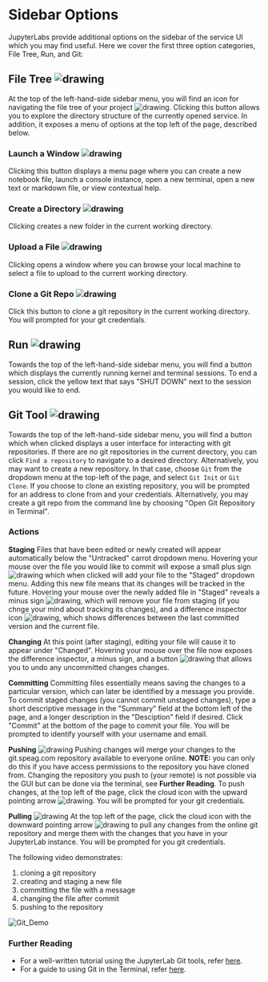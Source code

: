 # Sidebar Options
JupyterLabs provide additional options on the sidebar of the service UI which you may find useful. Here we cover the first three option categories, File Tree, Run, and Git:

## File Tree ![drawing](../../../../_media/folder.png ':size=25:')
At the top of the left-hand-side sidebar menu, you will find an icon for navigating the file tree of your project ![drawing](../../../../_media/folder.png ':size=25').  Clicking this button allows you to explore the directory structure of the currently opened service.  In addition, it exposes a menu of options at the top left of the page, described below.

### Launch a Window ![drawing](../../../../_media/plus.png ':size=25:')
Clicking this button displays a menu page where you can create a new notebook file, launch a console instance, open a new terminal, open a new text or markdown file, or view contextual help.  

### Create a Directory ![drawing](../../../../_media/folder_plus.png ':size=25x20:')
Clicking creates a new folder in the current working directory.

### Upload a File ![drawing](../../../../_media/uparrow.png ':size=25:')
Clicking opens a window where you can browse your local machine to select a file to upload to the current working directory.

### Clone a Git Repo ![drawing](../../../../_media/gitclone.png ':size=30:')
Click this button to clone a git repository in the current working directory.  You will prompted for your git credentials.  

## Run ![drawing](../../../../_media/runbutton.png ':size=25:')
Towards the top of the left-hand-side sidebar menu, you will find a button which displays the currently running kernel and terminal sessions.  To end a session, click the yellow text that says "SHUT DOWN" next to the session you would like to end.        


## Git Tool ![drawing](../../../../_media/gitbutton.png ':size=25:')
Towards the top of the left-hand-side sidebar menu, you will find a button which when clicked displays a user interface for interacting with git repositories.  If there are no git repositories in the current directory, you can click ```Find a repository``` to navigate to a desired directory.  Alternatively, you may want to create a new repository.  In that case, choose ```Git``` from the dropdown menu at the top-left of the page, and select ```Git Init``` or ```Git Clone```.  If you choose to clone an existing repository, you will be prompted for an address to clone from and your credentials.  Alternatively, you may create a git repo from the command line by choosing "Open Git Repository in Terminal".

### Actions
**Staging**
Files that have been edited or newly created will appear automatically below the "Untracked" carrot dropdown menu.  Hovering your mouse over the file you would like to commit will expose a small plus sign ![drawing](../../../../_media/plus.png ':size=25:') which when clicked will add your file to the "Staged" dropdown menu. Adding this new file means that its changes will be tracked in the future. Hovering your mouse over the newly added file in "Staged" reveals a minus sign ![drawing](../../../../_media/minus.png ':size=25:'), which will remove your file from staging (if you chnge your mind about tracking its changes), and a difference inspector icon ![drawing]("../../../../_media/diff.png ':size=25:'), which shows differences between the last committed version and the current file.  

**Changing**
At this point (after staging), editing your file will cause it to appear under "Changed".  Hovering your mouse over the file now exposes the difference inspector, a minus sign, and a button ![drawing](../../../../_media/back.png ':size=25:') that allows you to undo any uncommitted changes changes.  

**Committing**
Committing files essentially means saving the changes to a particular version, which can later be identified by a message you provide. To commit staged changes (you cannot commit unstaged changes), type a short descriptive message in the "Summary" field at the bottom left of the page, and a longer description in the "Desciption" field if desired.  Click "Commit" at the bottom of the page to commit your file.  You will be prompted to identify yourself with your username and email.  

**Pushing** ![drawing](../../../../_media/push.png ':size=25:')
Pushing changes will merge your changes to the git.speag.com repository available to everyone online. **NOTE:** you can only do this if you have access permissions to the repository you have cloned from. Changing the repository you push to (your remote) is not possible via the GUI but can be done via the terminal, see **Further Reading**. To push changes, at the top left of the page, click the cloud icon with the upward pointing arrow ![drawing](../../../../_media/push.png ':size=25:').  You will be prompted for your git credentials. 

**Pulling** ![drawing](../../../../_media/pull.png ':size=25:')
At the top left of the page, click the cloud icon with the downward pointing arrow ![drawing](../../../../_media/pull.png ':size=25:') to pull any changes from the online git repository and merge them with the changes that you have in your JupyterLab instance.  You will be prompted for you git credentials. 

The following video demonstrates:
1) cloning a git repository
2) creating and staging a new file
3) committing the file with a message
4) changing the file after commit
5) pushing to the repository

![Git_Demo](../../../../_media/gitdemo.gif)

### Further Reading
* For a well-written tutorial using the JupyterLab Git tools, refer [here](https://annefou.github.io/jupyter_publish/02-git/index.html).
* For a guide to using Git in the Terminal, refer [here](https://rogerdudler.github.io/git-guide/).

